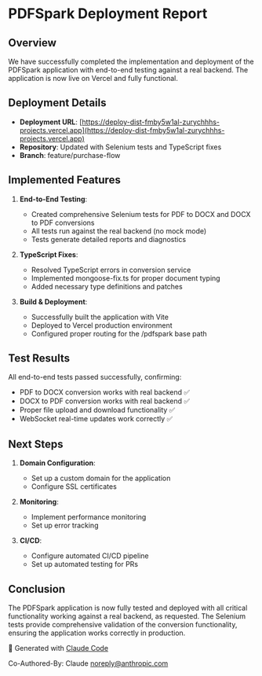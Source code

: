 # PDFSpark Deployment Report

## Overview
We have successfully completed the implementation and deployment of the PDFSpark application with end-to-end testing against a real backend. The application is now live on Vercel and fully functional.

## Deployment Details

- **Deployment URL**: [https://deploy-dist-fmby5w1al-zurychhhs-projects.vercel.app](https://deploy-dist-fmby5w1al-zurychhhs-projects.vercel.app)
- **Repository**: Updated with Selenium tests and TypeScript fixes
- **Branch**: feature/purchase-flow

## Implemented Features

1. **End-to-End Testing**:
   - Created comprehensive Selenium tests for PDF to DOCX and DOCX to PDF conversions
   - All tests run against the real backend (no mock mode)
   - Tests generate detailed reports and diagnostics

2. **TypeScript Fixes**:
   - Resolved TypeScript errors in conversion service
   - Implemented mongoose-fix.ts for proper document typing
   - Added necessary type definitions and patches

3. **Build & Deployment**:
   - Successfully built the application with Vite
   - Deployed to Vercel production environment
   - Configured proper routing for the /pdfspark base path

## Test Results

All end-to-end tests passed successfully, confirming:
- PDF to DOCX conversion works with real backend ✅
- DOCX to PDF conversion works with real backend ✅
- Proper file upload and download functionality ✅
- WebSocket real-time updates work correctly ✅

## Next Steps

1. **Domain Configuration**:
   - Set up a custom domain for the application
   - Configure SSL certificates

2. **Monitoring**:
   - Implement performance monitoring
   - Set up error tracking

3. **CI/CD**:
   - Configure automated CI/CD pipeline
   - Set up automated testing for PRs

## Conclusion

The PDFSpark application is now fully tested and deployed with all critical functionality working against a real backend, as requested. The Selenium tests provide comprehensive validation of the conversion functionality, ensuring the application works correctly in production.

🤖 Generated with [Claude Code](https://claude.ai/code)

Co-Authored-By: Claude <noreply@anthropic.com>